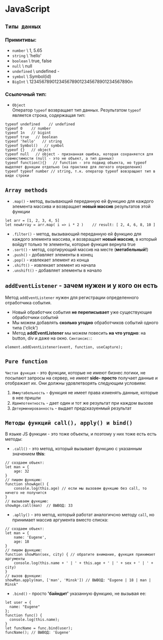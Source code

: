 # JavaScript


## `Типы данных`
### Примитивы:
* `number` \\ 1, 5.65
* `string` \\ 'hello'
* `boolean` \\ true, false
* `null` \\ null
* `undefined` \\ undefined -
* `symbol` \\ Symbol(id)
* `BigInt` \\ 1234567890123456789012345678901234567890n  
### Ссылочный тип:
* `Object`  
Оператор `typeof` возвращает тип данных. Результатом `typeof` является строка, содержащая тип:
```JS
typeof undefined    // undefined
typeof 0    // number
typeof 1n   // bigint
typeof true   // boolean
typeof 'hello'   // string
typeof Symbol()   // symbol
typeof {}   // object
typeof null   // object - признанная ошибка, которая сохраняется для совместимости (null - это не объект, а тип данных)
typeof function(){}   // function - это подвид объекта, но typeof выделяет функции отдельно (на практике для легкого определения)
typeof typeof number // string, т.к. оператор typeof вовзращает тип в виде строки
```

## `Array methods`
* `.map()` - метод, вызывающий переданную ей функцию для каждого элемента массива и возвращает **новый массив** результатов этой функции  
```JS 
let arr = [1, 2, 3, 4, 5]
let newArray = arr.map( i => i * 2 )    // result: [ 2, 4, 6, 8, 10 ]
```
* `.filter()` - метод, вызывающий переданную ей функцию для каждого элемента массива, и возвращает **новый массив**, в который войдут только те элементы, которые функция вернула true
* `.sort()` - метод, сортирующий массив на месте (**метабельный!**)
* `.push()` - добавляет элементы в конец
* `.pop()` - извлекает элемент из конца
* `.shift()` - извлекает элемент из начала
* `.unshift()` - добавляет элементы в начало  


## `addEventListener` - зачем нужен и у кого он есть
Метод `addEventListener` нужен для регистрации определенного отработчика события.
* Новый обработчик события **не переписывает** уже существующие обработчики событий
* Мы можем добавлять **сколько угодно** обработчиков событий одного типа ('click')
* Метод **addEventListener** мы можем повесить **на что угодно**: на button, div и даже на окно.
`Синтаксис:`:  
```JS
element.addEventListener(event, function, useCapture);
```  

## `Pure function`
`Чистая функция` - это функции, которые не имеют бизнес логики, не посылают запросы на сервер, не имеет **side- просто** получает данные и отображает их. Они должны удовлетворять следующим условиям:
1. `Иммутабельность` - функция не имеет права изменять данные, которые в нее пришли  
2. `Идемпотентность` - дает один и тот же результат при каждом вызове  
3. `Детерминированность` - выдает предсказуенмый результат  

## `Методы функций call(), apply() и bind()`  
В языке JS функции - это тоже объекты, и поэтому у них тоже есть есть методы:  

* `.call()` - это метод, который вызывает функцию с указанным значением **this**:  
```JS
// создаем объект:
let man = {
    age: 32 
}
// пишем функцию:
function showAge() {
    console.log(this.age) // если мы вызовем функцию без call, то ничего не получится
}
// вызываем функцию:
showAge.call(man)  // ВЫВОД: 33 

```  

* `.aplly()` - это метод, который работат аналогичсно методу `call`, но принимает массив аргумента вместо списка:  

```JS
// создаем объект:
let man = {
    name: 'Eugene',
    age: 18
}
// пишем функцию:
function showMan(sex, city) { // обратите внимание, функция принимает аргументы
    console.log(this.name + ' | ' + this.age + ' | ' + sex + ' | ' + city)
}
// вызов функции:
showMan.apply(man, ['man', 'Minsk']) // ВЫВОД: "Eugene | 18 | man | Minsk"
```  

* `.bind()` - просто **'байндит'** указанную функцию, не вызывая ее:  

```JS
let user = {
  name: "Eugene"
};
function func() {
  console.log(this.name);
}
let funcName = func.bind(user);
funcName(); // ВЫВОД: 'Eugene'
```
